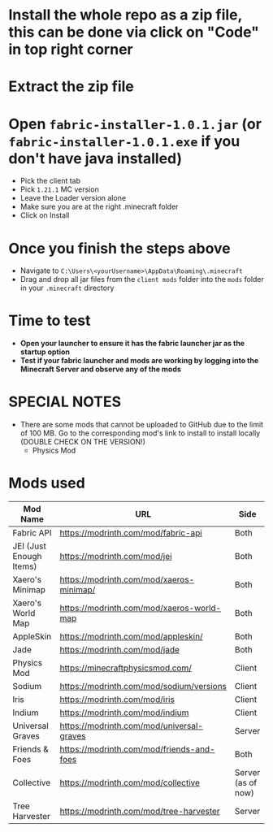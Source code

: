 # Install the whole repo as a zip file, this can be done via click on "Code" in top right corner 
# Extract the zip file

# Open `fabric-installer-1.0.1.jar` (or `fabric-installer-1.0.1.exe` if you don't have java installed)
- Pick the client tab
- Pick `1.21.1` MC version
- Leave the Loader version alone
- Make sure you are at the right .minecraft folder
- Click on Install

# Once you finish the steps above
- Navigate to `C:\Users\<yourUsername>\AppData\Roaming\.minecraft`
- Drag and drop all jar files from the `client mods` folder into the `mods` folder in your `.minecraft` directory

# Time to test
- **Open your launcher to ensure it has the fabric launcher jar as the startup option**
- **Test if your fabric launcher and mods are working by logging into the Minecraft Server and observe any of the mods**

# SPECIAL NOTES
- There are some mods that cannot be uploaded to GitHub due to the limit of 100 MB. Go to the corresponding mod's link to install to install locally (DOUBLE CHECK ON THE VERSION!)
  - Physics Mod

# Mods used
Mod Name | URL | Side
-- | -- | --
Fabric API | https://modrinth.com/mod/fabric-api | Both
JEI (Just Enough Items) | https://modrinth.com/mod/jei | Both
Xaero's Minimap | https://modrinth.com/mod/xaeros-minimap/ | Both
Xaero's World Map | https://modrinth.com/mod/xaeros-world-map | Both
AppleSkin | https://modrinth.com/mod/appleskin/ | Both
Jade | https://modrinth.com/mod/jade | Both
Physics Mod | https://minecraftphysicsmod.com/ | Client
Sodium | https://modrinth.com/mod/sodium/versions | Client
Iris | https://modrinth.com/mod/iris | Client
Indium | https://modrinth.com/mod/indium | Client
Universal Graves | https://modrinth.com/mod/universal-graves | Server
Friends & Foes | https://modrinth.com/mod/friends-and-foes | Both
Collective | https://modrinth.com/mod/collective | Server (as of now)
Tree Harvester | https://modrinth.com/mod/tree-harvester | Server
